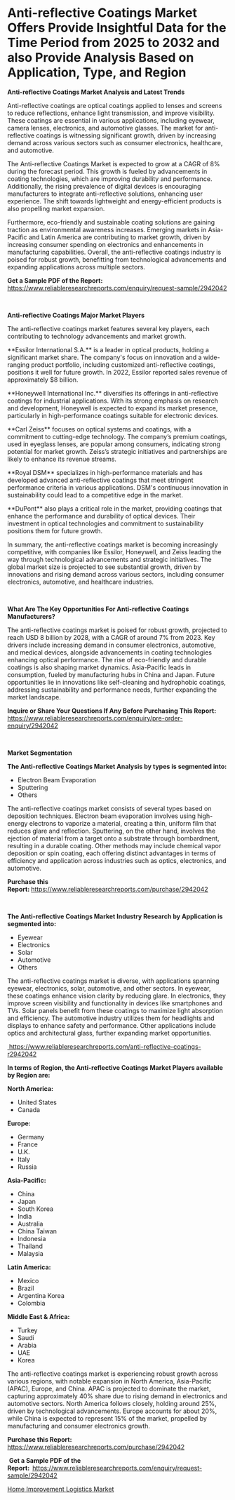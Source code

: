 <p><h1>Anti-reflective Coatings Market Offers Provide Insightful Data for the Time Period from 2025 to 2032 and also Provide Analysis Based on Application, Type, and Region</h1></p><p><strong>Anti-reflective Coatings Market Analysis and Latest Trends</strong></p>
<p><p>Anti-reflective coatings are optical coatings applied to lenses and screens to reduce reflections, enhance light transmission, and improve visibility. These coatings are essential in various applications, including eyewear, camera lenses, electronics, and automotive glasses. The market for anti-reflective coatings is witnessing significant growth, driven by increasing demand across various sectors such as consumer electronics, healthcare, and automotive.</p><p>The Anti-reflective Coatings Market is expected to grow at a CAGR of 8% during the forecast period. This growth is fueled by advancements in coating technologies, which are improving durability and performance. Additionally, the rising prevalence of digital devices is encouraging manufacturers to integrate anti-reflective solutions, enhancing user experience. The shift towards lightweight and energy-efficient products is also propelling market expansion. </p><p>Furthermore, eco-friendly and sustainable coating solutions are gaining traction as environmental awareness increases. Emerging markets in Asia-Pacific and Latin America are contributing to market growth, driven by increasing consumer spending on electronics and enhancements in manufacturing capabilities. Overall, the anti-reflective coatings industry is poised for robust growth, benefitting from technological advancements and expanding applications across multiple sectors.</p></p>
<p><strong>Get a Sample PDF of the Report:&nbsp;</strong> <a href="https://www.reliableresearchreports.com/enquiry/request-sample/2942042?utm_campaign=2937&utm_medium=2&utm_source=Github&utm_content=ia&utm_term=15032025&utm_id=anti-reflective-coatings">https://www.reliableresearchreports.com/enquiry/request-sample/2942042</a></p>
<p>&nbsp;</p>
<p><strong>Anti-reflective Coatings Major Market Players</strong></p>
<p><p>The anti-reflective coatings market features several key players, each contributing to technology advancements and market growth. </p><p>**Essilor International S.A.** is a leader in optical products, holding a significant market share. The company's focus on innovation and a wide-ranging product portfolio, including customized anti-reflective coatings, positions it well for future growth. In 2022, Essilor reported sales revenue of approximately $8 billion.</p><p>**Honeywell International Inc.** diversifies its offerings in anti-reflective coatings for industrial applications. With its strong emphasis on research and development, Honeywell is expected to expand its market presence, particularly in high-performance coatings suitable for electronic devices.</p><p>**Carl Zeiss** focuses on optical systems and coatings, with a commitment to cutting-edge technology. The company’s premium coatings, used in eyeglass lenses, are popular among consumers, indicating strong potential for market growth. Zeiss’s strategic initiatives and partnerships are likely to enhance its revenue streams.</p><p>**Royal DSM** specializes in high-performance materials and has developed advanced anti-reflective coatings that meet stringent performance criteria in various applications. DSM's continuous innovation in sustainability could lead to a competitive edge in the market.</p><p>**DuPont** also plays a critical role in the market, providing coatings that enhance the performance and durability of optical devices. Their investment in optical technologies and commitment to sustainability positions them for future growth.</p><p>In summary, the anti-reflective coatings market is becoming increasingly competitive, with companies like Essilor, Honeywell, and Zeiss leading the way through technological advancements and strategic initiatives. The global market size is projected to see substantial growth, driven by innovations and rising demand across various sectors, including consumer electronics, automotive, and healthcare industries.</p></p>
<p>&nbsp;</p>
<p><strong>What Are The Key Opportunities For Anti-reflective Coatings Manufacturers?</strong></p>
<p><p>The anti-reflective coatings market is poised for robust growth, projected to reach USD 8 billion by 2028, with a CAGR of around 7% from 2023. Key drivers include increasing demand in consumer electronics, automotive, and medical devices, alongside advancements in coating technologies enhancing optical performance. The rise of eco-friendly and durable coatings is also shaping market dynamics. Asia-Pacific leads in consumption, fueled by manufacturing hubs in China and Japan. Future opportunities lie in innovations like self-cleaning and hydrophobic coatings, addressing sustainability and performance needs, further expanding the market landscape.</p></p>
<p><strong>Inquire or Share Your Questions If Any Before Purchasing This Report:</strong> <a href="https://www.reliableresearchreports.com/enquiry/pre-order-enquiry/2942042?utm_campaign=2937&utm_medium=2&utm_source=Github&utm_content=ia&utm_term=15032025&utm_id=anti-reflective-coatings">https://www.reliableresearchreports.com/enquiry/pre-order-enquiry/2942042</a></p>
<p>&nbsp;</p>
<p><strong>Market Segmentation</strong></p>
<p><strong>The Anti-reflective Coatings Market Analysis by types is segmented into:</strong></p>
<p><ul><li>Electron Beam Evaporation</li><li>Sputtering</li><li>Others</li></ul></p>
<p><p>The anti-reflective coatings market consists of several types based on deposition techniques. Electron beam evaporation involves using high-energy electrons to vaporize a material, creating a thin, uniform film that reduces glare and reflection. Sputtering, on the other hand, involves the ejection of material from a target onto a substrate through bombardment, resulting in a durable coating. Other methods may include chemical vapor deposition or spin coating, each offering distinct advantages in terms of efficiency and application across industries such as optics, electronics, and automotive.</p></p>
<p><strong>Purchase this Report:&nbsp;</strong><a href="https://www.reliableresearchreports.com/purchase/2942042?utm_campaign=2937&utm_medium=2&utm_source=Github&utm_content=ia&utm_term=15032025&utm_id=anti-reflective-coatings">https://www.reliableresearchreports.com/purchase/2942042</a></p>
<p>&nbsp;</p>
<p><strong>The Anti-reflective Coatings Market Industry Research by Application is segmented into:</strong></p>
<p><ul><li>Eyewear</li><li>Electronics</li><li>Solar</li><li>Automotive</li><li>Others</li></ul></p>
<p><p>The anti-reflective coatings market is diverse, with applications spanning eyewear, electronics, solar, automotive, and other sectors. In eyewear, these coatings enhance vision clarity by reducing glare. In electronics, they improve screen visibility and functionality in devices like smartphones and TVs. Solar panels benefit from these coatings to maximize light absorption and efficiency. The automotive industry utilizes them for headlights and displays to enhance safety and performance. Other applications include optics and architectural glass, further expanding market opportunities.</p></p>
<p><a href="https://www.reliableresearchreports.com/anti-reflective-coatings-r2942042?utm_campaign=2937&utm_medium=2&utm_source=Github&utm_content=ia&utm_term=15032025&utm_id=anti-reflective-coatings">&nbsp;https://www.reliableresearchreports.com/anti-reflective-coatings-r2942042</a></p>
<p><strong>In terms of Region, the Anti-reflective Coatings Market Players available by Region are:</strong></p>
<p>
    <p> <strong> North America: </strong>
        <ul>
            <li>United States</li>
            <li>Canada</li>
        </ul>
        </p> 
    <p> <strong> Europe: </strong>
        <ul>
            <li>Germany</li>
            <li>France</li>
            <li>U.K.</li>
            <li>Italy</li>
            <li>Russia</li>
        </ul>
        </p> 
    <p> <strong> Asia-Pacific: </strong>
        <ul>
            <li>China</li>
            <li>Japan</li>
            <li>South Korea</li>
            <li>India</li>
            <li>Australia</li>
            <li>China Taiwan</li>
            <li>Indonesia</li>
            <li>Thailand</li>
            <li>Malaysia</li>
        </ul>
        </p> 
    <p> <strong> Latin America: </strong>
        <ul>
            <li>Mexico</li>
            <li>Brazil</li>
            <li>Argentina Korea</li>
            <li>Colombia</li>
        </ul>
        </p> 
    <p> <strong> Middle East & Africa: </strong>
        <ul>
            <li>Turkey</li>
            <li>Saudi</li>
            <li>Arabia</li>
            <li>UAE</li>
            <li>Korea</li>
        </ul>
    </p>
    </p>
<p><p>The anti-reflective coatings market is experiencing robust growth across various regions, with notable expansion in North America, Asia-Pacific (APAC), Europe, and China. APAC is projected to dominate the market, capturing approximately 40% share due to rising demand in electronics and automotive sectors. North America follows closely, holding around 25%, driven by technological advancements. Europe accounts for about 20%, while China is expected to represent 15% of the market, propelled by manufacturing and consumer electronics growth.</p></p>
<p><strong>Purchase this Report: </strong><a href="https://www.reliableresearchreports.com/purchase/2942042?utm_campaign=2937&utm_medium=2&utm_source=Github&utm_content=ia&utm_term=15032025&utm_id=anti-reflective-coatings">https://www.reliableresearchreports.com/purchase/2942042</a></p>
<p>&nbsp;<strong>Get a Sample PDF of the Report:&nbsp;&nbsp;</strong><a href="https://www.reliableresearchreports.com/enquiry/request-sample/2942042?utm_campaign=2937&utm_medium=2&utm_source=Github&utm_content=ia&utm_term=15032025&utm_id=anti-reflective-coatings">https://www.reliableresearchreports.com/enquiry/request-sample/2942042</a></p>
<p><strong></strong></p>
<p><p><a href="https://github.com/mriwacraane/Market-Research-Report-List-1/blob/main/home-improvement-logistics-market.md?utm_campaign=2937&utm_medium=2&utm_source=Github&utm_content=ia&utm_term=15032025&utm_id=anti-reflective-coatings">Home Improvement Logistics Market</a></p></p>